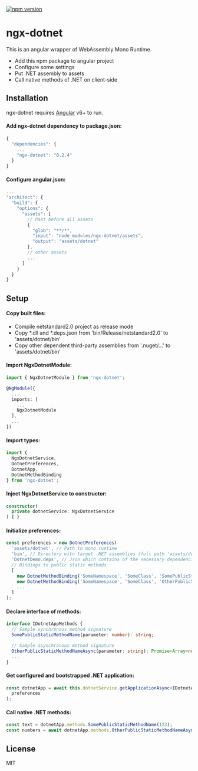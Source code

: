 [![npm version](https://badge.fury.io/js/ngx-dotnet.svg)](https://badge.fury.io/js/ngx-dotnet)


# ngx-dotnet

This is an angular wrapper of WebAssembly Mono Runtime.

  - Add this npm package to angular project
  - Configure some settings
  - Put .NET assembly to assets
  - Call native methods of .NET on client-side


## Installation

ngx-dotnet requires [Angular](https://angular.io/) v6+ to run.


#### Add ngx-dotnet dependency to package.json:
```javascript
{
  "dependencies": {
    ...
    "ngx-dotnet": "0.2.4"
  }
}
```


#### Configure angular.json:
```javascript
...
"architect": {
  "build": {
    "options": {
      "assets": [
        // Past before all assets
        {
          "glob": "**/*",
          "input": "node_modules/ngx-dotnet/assets",
          "output": "assets/dotnet"
        },
        // other assets
        ...
      ]
    }
  }
}
```


## Setup

#### Copy built files:
- Compile netstandard2.0 project as release mode
- Copy *.dll and *.deps.json from 'bin/Release/netstandard2.0' to 'assets/dotnet/bin'
- Copy other dependent third-party assemblies from '.nuget/...' to 'assets/dotnet/bin'


#### Import NgxDotnetModule:
```typescript
import { NgxDotnetModule } from 'ngx-dotnet';

@NgModule({
  ...
  imports: [
    ...
    NgxDotnetModule
  ],
  ...
})
```


#### Import types:

```typescript
import {
  NgxDotnetService,
  DotnetPreferences,
  DotnetApp,
  DotnetMethodBinding
} from 'ngx-dotnet';
```


#### Inject NgxDotnetService to constructor:

```typescript
constructor(
  private dotnetService: NgxDotnetService
) { }
```


#### Initialize preferences:

```typescript
const preferences = new DotnetPreferences(
  'assets/dotnet', // Path to mono runtime
  'bin', // Directory witn target .NET assemblies (full path 'assets/dotnet/bin')
  'DotnetDemo.deps', // Json which contains of the necessary dependencies
  // Bindings to public static methods
  [
    new DotnetMethodBinding('SomeNamespace', 'SomeClass', 'SomePublicStaticMethodName'),
    new DotnetMethodBinding('SomeNamespace', 'SomeClass', 'OtherPublicStaticMethodNameAsync'),
    ...
  ]
);
```


#### Declare interface of methods:

```typescript
interface IDotnetAppMethods {
  // Sample synchronous method signature
  SomePublicStaticMethodName(parameter: number): string;

  // Sample asynchronous method signature
  OtherPublicStaticMethodNameAsync(parameter: string): Promise<Array<number>>;
  ...
}
```


#### Get configured and bootstrapped .NET application:

```typescript
const dotnetApp = await this.dotnetService.getApplicationAsync<IDotnetAppMethods>(
  preferences
);
```


#### Call native .NET methods:

```typescript
const text = dotnetApp.methods.SomePublicStaticMethodName(123);
const numbers = await dotnetApp.methods.OtherPublicStaticMethodNameAsync(text);
```

License
----

MIT
